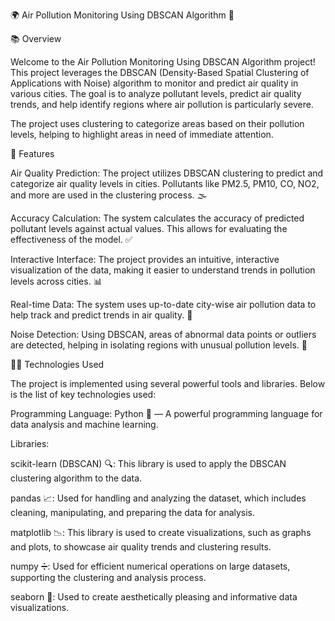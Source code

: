 🌍 Air Pollution Monitoring Using DBSCAN Algorithm 🌱

📚 Overview

Welcome to the Air Pollution Monitoring Using DBSCAN Algorithm project! This project leverages the DBSCAN (Density-Based Spatial Clustering of Applications with Noise) algorithm to monitor and predict air quality in various cities. The goal is to analyze pollutant levels, predict air quality trends, and help identify regions where air pollution is particularly severe.

The project uses clustering to categorize areas based on their pollution levels, helping to highlight areas in need of immediate attention.


🚀 Features

Air Quality Prediction: The project utilizes DBSCAN clustering to predict and categorize air quality levels in cities. Pollutants like PM2.5, PM10, CO, NO2, and more are used in the clustering process. 🌫️

Accuracy Calculation: The system calculates the accuracy of predicted pollutant levels against actual values. This allows for evaluating the effectiveness of the model. ✅

Interactive Interface: The project provides an intuitive, interactive visualization of the data, making it easier to understand trends in pollution levels across cities. 📊

Real-time Data: The system uses up-to-date city-wise air pollution data to help track and predict trends in air quality. 🌆

Noise Detection: Using DBSCAN, areas of abnormal data points or outliers are detected, helping in isolating regions with unusual pollution levels. 🚨

🧑‍💻 Technologies Used

The project is implemented using several powerful tools and libraries. Below is the list of key technologies used:

Programming Language: Python 🐍 — A powerful programming language for data analysis and machine learning.

Libraries:

scikit-learn (DBSCAN) 🔍: This library is used to apply the DBSCAN clustering algorithm to the data.

pandas 📈: Used for handling and analyzing the dataset, which includes cleaning, manipulating, and preparing the data for analysis.

matplotlib 📉: This library is used to create visualizations, such as graphs and plots, to showcase air quality trends and clustering results.

numpy ➗: Used for efficient numerical operations on large datasets, supporting the clustering and analysis process.

seaborn 🌈: Used to create aesthetically pleasing and informative data visualizations.
